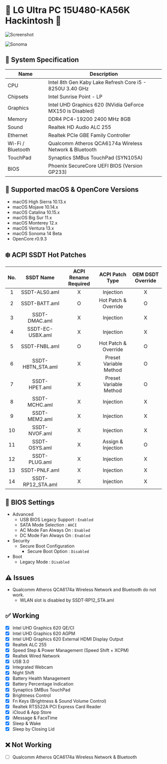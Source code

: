 # 🍭 LG Ultra PC 15U480-KA56K Hackintosh 🍬

![Screenshot](https://user-images.githubusercontent.com/61459016/201507810-9b8f0cef-00d3-4b53-b1fc-9b89c3850f53.png)

![Sonoma](https://github.com/lshbluesky/LG-Ultra-PC-15U480-KA56K-Hackintosh/assets/61459016/a573638b-bb82-4bb4-bd43-1242e1332526)

## 🌿 System Specification
| Name | Description |
| - | - |
| CPU | Intel 8th Gen Kaby Lake Refresh Core i5 - 8250U 3.40 GHz |
| Chipsets | Intel Sunrise Point - LP |
| Graphics | Intel UHD Graphics 620 (NVidia GeForce MX150 is Disabled) |
| Memory | DDR4 PC4-19200 2400 MHz 8GB |
| Sound | Realtek HD Audio ALC 255 |
| Ethernet | Realtek PCIe GBE Family Controller |
| Wi-Fi / Bluetooth | Qualcomm Atheros QCA6174a Wireless Network & Bluetooth |
| TouchPad | Synaptics SMBus TouchPad (SYN105A) |
| BIOS | Phoenix SecureCore UEFI BIOS (Version GP233) |

## 🍃 Supported macOS & OpenCore Versions
- macOS High Sierra 10.13.x
- macOS Mojave 10.14.x
- macOS Catalina 10.15.x
- macOS Big Sur 11.x
- macOS Monterey 12.x
- macOS Ventura 13.x
- macOS Sonoma 14 Beta
- OpenCore r0.9.3

## ❄️ ACPI SSDT Hot Patches
| No. | SSDT Name | ACPI Rename Required | ACPI Patch Type | OEM DSDT Override |
|:-:|:-:|:-:|:-:|:-:|
| 1 | SSDT-ALS0.aml | X | Injection | X |
| 2 | SSDT-BATT.aml | O | Hot Patch & Override | O |
| 3 | SSDT-DMAC.aml | X | Injection | X |
| 4 | SSDT-EC-USBX.aml | X | Injection | X |
| 5 | SSDT-FNBL.aml | O | Hot Patch & Override | O |
| 6 | SSDT-HBTN_STA.aml | X | Preset Variable Method | O |
| 7 | SSDT-HPET.aml | X | Preset Variable Method | O |
| 8 | SSDT-MCHC.aml | X | Injection | X |
| 9 | SSDT-MEM2.aml | X | Injection | X |
| 10 | SSDT-NVOF.aml | X | Injection | X |
| 11 | SSDT-OSYS.aml | X | Assign & Injection | O |
| 12 | SSDT-PLUG.aml | X | Injection | X |
| 13 | SSDT-PNLF.aml | X | Injection | X |
| 14 | SSDT-RP12_STA.aml | X | Injection | X |

## 🍁 BIOS Settings
- Advanced
  - USB BIOS Legacy Support : `Enabled`
  - SATA Mode Selection : `AHCI`
  - AC Mode Fan Always On : `Enabled`
  - DC Mode Fan Always On : `Enabled`
- Security
  - Secure Boot Configuration
    - Secure Boot Option : `Disabled`
- Boot
  - Legacy Mode : `Disabled`

## ⚠️ Issues
- Qualcomm Atheros QCA6174a Wireless Network and Bluetooth do not work.
  - WLAN slot is disabled by SSDT-RP12_STA.aml

## ✅ Working
- [X] Intel UHD Graphics 620 QE/CI
- [X] Intel UHD Graphics 620 AGPM
- [X] Intel UHD Graphics 620 External HDMI Display Output
- [X] Realtek ALC 255
- [X] Speed Step & Power Management (Speed Shift + XCPM)
- [X] Realtek Wired Network
- [X] USB 3.0
- [X] Integrated Webcam
- [X] Night Shift
- [X] Battery Health Management
- [X] Battery Percentage Indication
- [X] Synaptics SMBus TouchPad
- [X] Brightness Control
- [X] Fn Keys (Brightness & Sound Volume Control)
- [X] Realtek RTS522A PCI Express Card Reader
- [X] iCloud & App Store
- [X] iMessage & FaceTime
- [X] Sleep & Wake
- [X] Sleep by Closing Lid

## ❌ Not Working
- [ ] Qualcomm Atheros QCA6174a Wireless Network & Bluetooth
